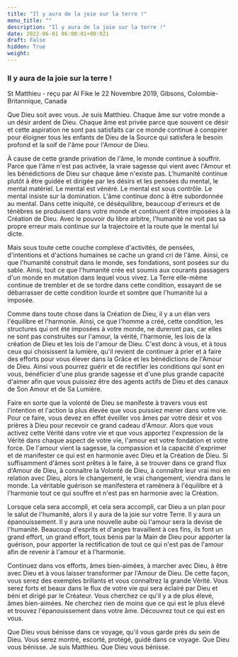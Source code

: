 ```yaml
---
title: "Il y aura de la joie sur la terre !"
menu_title: ""
description: "Il y aura de la joie sur la terre !"
date: 2022-06-01 06:00:01+00:921
draft: False
hidden: True
weight:
---
```

### Il y aura de la joie sur la terre !

St Matthieu - reçu par Al Fike le 22 Novembre 2019, Gibsons, Colombie-Britannique, Canada

Que Dieu soit avec vous. Je suis Matthieu. Chaque âme sur votre monde a un désir ardent de Dieu. Chaque âme est privée parce que souvent ce désir et cette aspiration ne sont pas satisfaits car ce monde continue à conspirer pour éloigner tous les enfants de Dieu de la Source qui satisfera le besoin profond et la soif de l'âme pour l'Amour de Dieu.

À cause de cette grande privation de l'âme, le monde continue à souffrir. Parce que l'âme n'est pas activée, la vraie sagesse qui vient avec l'Amour et les bénédictions de Dieu sur chaque âme n'existe pas. L'humanité continue plutôt à être guidée et dirigée par les désirs et les pensées du mental, le mental matériel. Le mental est vénéré. Le mental est sous contrôle. Le mental insiste sur la domination. L'âme continue donc à être subordonnée au mental. Dans cette iniquité, ce déséquilibre, beaucoup d'erreurs et de ténèbres se produisent dans votre monde et continuent d'être imposées à la Création de Dieu. Avec le pouvoir du libre arbitre, l'humanité ne voit pas sa propre erreur mais continue sur la trajectoire et la route que le mental lui dicte.

Mais sous toute cette couche complexe d'activités, de pensées, d'intentions et d'actions humaines se cache un grand cri de l'âme. Ainsi, ce que l'humanité construit dans le monde, ses fondations, sont posées sur du sable. Ainsi, tout ce que l'humanité crée est soumis aux courants passagers d'un monde en mutation dans lequel vous vivez. La Terre elle-même continue de trembler et de se tordre dans cette condition, essayant de se débarrasser de cette condition lourde et sombre que l'humanité lui a imposée.

Comme dans toute chose dans la Création de Dieu, il y a un élan vers l'équilibre et l'harmonie. Ainsi, ce que l'homme a créé, cette condition, les structures qui ont été imposées à votre monde, ne dureront pas, car elles ne sont pas construites sur l'amour, la vérité, l'harmonie, les lois de la création de Dieu  et les lois de l'amour de Dieu. C'est donc à vous, et à tous ceux qui choisissent la lumière, qu'il revient de continuer à prier et à faire des efforts pour vous élever dans la Grâce et les bénédictions de l'Amour de Dieu. Ainsi vous pourrez guérir et de rectifier les conditions qui sont en vous, bénéficier d'une plus grande sagesse et d'une plus grande capacité d'aimer afin que vous puissiez être des agents actifs de Dieu et des canaux de Son Amour et de Sa Lumière.

Faire en sorte que la volonté de Dieu se manifeste à travers vous est l'intention et l'action la plus élevée que vous puissiez mener dans votre vie. Pour ce faire, vous devez en effet éveiller vos âmes par votre désir et vos prières à Dieu pour recevoir ce grand cadeau d'Amour. Alors que vous activez cette Vérité dans votre vie et que vous apportez l'expression de la Vérité dans chaque aspect de votre vie, l'amour est votre fondation et votre force. De l'amour vient la sagesse, la compassion et la capacité d'exprimer et de manifester ce qui est en harmonie avec Dieu et la Création de Dieu. Si suffisamment d'âmes sont prêtes à le faire, à se trouver dans ce grand flux d'Amour de Dieu, à connaître la Volonté de Dieu, à connaître leur vrai moi en relation avec Dieu, alors le changement, le vrai changement, viendra dans le monde. La véritable guérison se manifestera et ramènera à l'équilibre et à l'harmonie tout ce qui souffre et n'est pas en harmonie avec la Création.

Lorsque cela sera accompli, et cela sera accompli, car Dieu a un plan pour le salut de l'humanité, alors il y aura de la joie sur votre Terre. Il y aura un épanouissement. Il y aura une nouvelle aube où l'amour sera la devise de l'humanité. Beaucoup d'esprits et d'anges travaillent à ces fins, ils font un grand effort, un grand effort, tous bénis par la Main de Dieu pour apporter la guérison, pour apporter la rectification de tout ce qui n'est pas de l'amour afin de revenir à l'amour et à l'harmonie.

Continuez dans vos efforts, âmes bien-aimées, à marcher avec Dieu, à être avec Dieu et à vous laisser transformer par l'Amour de Dieu. De cette façon, vous serez des exemples brillants et vous connaîtrez la grande Vérité. Vous serez forts et beaux dans le flux de votre vie qui sera éclairé par Dieu et béni et dirigé par le Créateur. Vous cherchez ce qu'il y a de plus élevé, âmes bien-aimées. Ne cherchez rien de moins que ce qui est le plus élevé et trouvez l'épanouissement dans votre âme. Découvrez tout ce qui est en vous.

Que Dieu vous bénisse dans ce voyage, qu'il vous garde près du sein de Dieu. Vous serez montré, escorté, protégé, guidé dans ce voyage. Que Dieu vous bénisse. Je suis Matthieu. Que Dieu vous bénisse.



